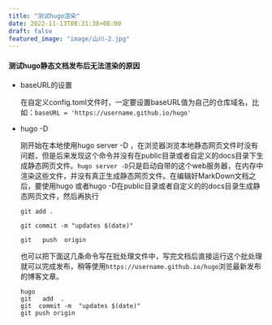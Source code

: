 ```yaml
---
title: "测试hugo渲染"
date: 2022-11-13T08:31:38+08:00
draft: false
featured_image: "image/山川-2.jpg"
---
```


#### 测试hugo静态文档发布后无法渲染的原因

* baseURL的设置

  在自定义config.toml文件时，一定要设置baseURL值为自己的仓库域名，比如：`baseURL = 'https://username.github.io/hugo'`

* hugo   -D

  刚开始在本地使用hugo server -D ，在浏览器浏览本地静态网页文件时没有问题，但是后来发现这个命令并没有在public目录或者自定义的docs目录下生成静态网页文件。`hugo server -D`只是启动自带的这个web服务器，在内存中渲染这些文件，并没有真正生成静态网页文件。在编辑好MarkDown文档之后，要使用hugo  或者hugo  -D在public目录或者自定义的的docs目录生成静态网页文件，然后再执行
  
  `git add .`
  
  `git commit -m "updates $(date)"`
  
  `git   push  origin  `
  
  也可以把下面这几条命令写在批处理文件中，写完文档后直接运行这个批处理就可以完成发布，稍等使用`https://username.github.io/hugo`浏览最新发布的博客文章。
  ~~~
  hugo
  git   add  .
  git  commit -m  "updates $(date)"
  git push origin 
  ~~~
  
  


